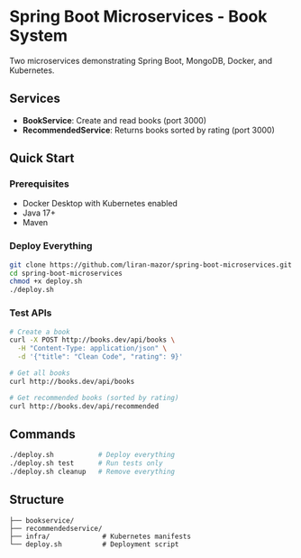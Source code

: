 # Spring Boot Microservices - Book System

Two microservices demonstrating Spring Boot, MongoDB, Docker, and Kubernetes.

## Services
- **BookService**: Create and read books (port 3000)
- **RecommendedService**: Returns books sorted by rating (port 3000)

## Quick Start

### Prerequisites
- Docker Desktop with Kubernetes enabled
- Java 17+
- Maven

### Deploy Everything
```bash
git clone https://github.com/liran-mazor/spring-boot-microservices.git
cd spring-boot-microservices
chmod +x deploy.sh
./deploy.sh
```

### Test APIs
```bash
# Create a book
curl -X POST http://books.dev/api/books \
  -H "Content-Type: application/json" \
  -d '{"title": "Clean Code", "rating": 9}'

# Get all books
curl http://books.dev/api/books

# Get recommended books (sorted by rating)
curl http://books.dev/api/recommended
```

## Commands
```bash
./deploy.sh           # Deploy everything
./deploy.sh test      # Run tests only
./deploy.sh cleanup   # Remove everything
```

## Structure
```
├── bookservice/        
├── recommendedservice/ 
├── infra/             # Kubernetes manifests
└── deploy.sh          # Deployment script
```
